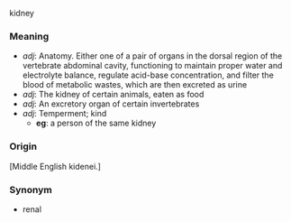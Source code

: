 kidney
### Meaning
+ _adj_: Anatomy. Either one of a pair of organs in the dorsal region of the vertebrate abdominal cavity, functioning to maintain proper water and electrolyte balance, regulate acid-base concentration, and filter the blood of metabolic wastes, which are then excreted as urine
+ _adj_: The kidney of certain animals, eaten as food
+ _adj_: An excretory organ of certain invertebrates
+ _adj_: Temperment; kind
    + __eg__: a person of the same kidney

### Origin

[Middle English kidenei.]

### Synonym

+ renal


